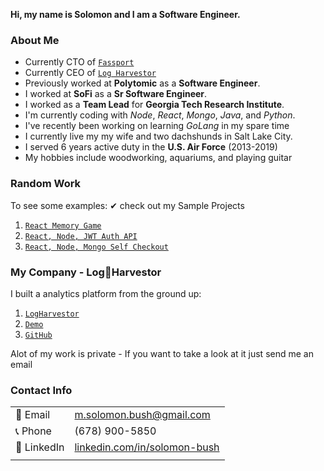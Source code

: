 **Hi, my name is Solomon and I am a Software Engineer.**

### About Me
- Currently CTO of [`Fassport`](https://fassport.co)
- Currently CEO of [`Log Harvestor`](https://logharvestor.com)
- Previously worked at **Polytomic** as a **Software Engineer**.
- I worked at **SoFi** as a **Sr Software Engineer**.
- I worked as a **Team Lead** for **Georgia Tech Research Institute**.
- I'm currently coding with *Node*, *React*, *Mongo*, *Java*, and *Python*.
- I've recently been working on learning *GoLang* in my spare time
- I currently live my my wife and two dachshunds in Salt Lake City.
- I served 6 years active duty in the **U.S. Air Force** (2013-2019)
- My hobbies include woodworking, aquariums, and playing guitar

### Random Work
To see some examples: ✔ check out my Sample Projects 
1. [``React Memory Game``](https://github.com/solomon-bush/react-memory-game)
2. [``React, Node, JWT Auth API``](https://github.com/solomon-bush/react-node-jwt-auth)
3. [``React, Node, Mongo Self Checkout``](https://github.com/solomon-bush/react-node-mongo-kiosk)

### My Company - Log🌲Harvestor
I built a analytics platform from the ground up:
1. [``LogHarvestor``](https://logharvestor.com)
2. [``Demo``](https://app.logharvestor.com/demo)
3. [``GitHub``](https://github.com/logharvestor)


Alot of my work is private - If you want to take a look at it just send me an email

### Contact Info
|  |  |
|----| ----|
| 📧 Email | m.solomon.bush@gmail.com |
| 📞 Phone | (678) 900-5850           |
| 📰 LinkedIn | [linkedin.com/in/solomon-bush](https://linkedin.com/in/solomon-bush) |
| | |


<!--
**solomon-bush/solomon-bush** is a ✨ _special_ ✨ repository because its `README.md` (this file) appears on your GitHub profile.

Here are some ideas to get you started:

- 🔭 I’m currently working on ...
- 🌱 I’m currently learning ...
- 👯 I’m looking to collaborate on ...
- 🤔 I’m looking for help with ...
- 💬 Ask me about ...
- 📫 How to reach me: ...
- 😄 Pronouns: ...
- ⚡ Fun fact: ...
-->



